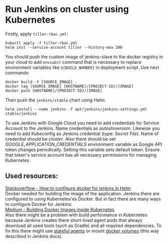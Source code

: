 # Run Jenkins on cluster using Kubernetes
Firstly, apply `tiller-rbac.yml`:
```
kubectl apply -f tiller-rbac.yml
helm init --service-account tiller --history-max 200
```
You should push the custom image of jenkins-slave to the docker registry in your cloud to add `envsubst` command that is necessary to replace
environment variables like `${BUILD_NUMBER}` in deployment script. Use next commands:
```
docker build -t [SOURCE_IMAGE] .
docker tag [SOURCE_IMAGE] [HOSTNAME]/[PROJECT-ID]/[IMAGE]
docker push [HOSTNAME]/[PROJECT-ID]/[IMAGE]
```
Then push the `jenkins/stable` chart using Helm:

`helm install --name jenkins -f opt/jenkins/jenkins-settings.yml stable/jenkins`

To use Jenkins with Google Cloud you need to add credentials for Service Account to the Jenkins. Name credentials
as <i>autoshowroom</i>. Likewise you need to add Kubeconfig as Jenkins credential (type: _Secret File_). Name
of credential should be _cluster_. Also there should be set _GOOGLE_APPLICATION_CREDENTIALS_ environment
variable as Google API token changes periodically. Setting this variable sets default token. Ensure that token's
service account has all necessary permissions for managing Kubernetes.

## Used resources:
[Stackoverflow - How to configure docker for jenkins in Helm](https://github.com/springfox/springfox)\
Docker needed for building the image of the application. Jenkins there are configured to using Kubernetes'es Docker. 
But in fact there are many ways to configure Docker for Jenkins: \
[Medium - Building Docker Images inside Kubernetes](https://medium.com/hootsuite-engineering/building-docker-images-inside-kubernetes-42c6af855f25)\
Also there might be a problem with build performance in Kubernetes because Jenkins creates there short-lived
agent pods that always download all used tools (such as Gradle) and all required dependencies. 
To fix this there might use [stateful agents](https://medium.com/@jutley/running-persistent-jenkins-agents-on-kubernetes-c2c6e3c51988) or
mount [docker volumes](https://jenkins.io/doc/book/pipeline/docker/#caching-data-for-containers) (this way described in Jenkins docs).